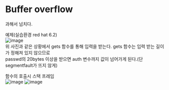 # Buffer overflow  
과해서 넘치다.  

예제(실습환경 red hat 6.2)  
![image](https://user-images.githubusercontent.com/65746019/116011753-9a8e7d00-a661-11eb-8e22-5bfa8a9f9afb.png)  
위 사진과 같은 상황에서 gets 함수를 통해 입력을 받는다. gets 함수는 입력 받는 길이가 정해져 있지 않으므로  
passwd의 20bytes 이상을 받으면 auth 변수까지 값이 넘어가게 된다.(단 segmentfault가 뜨지 않게)  

함수의 호출시 스택 프레임  
![image](https://user-images.githubusercontent.com/65746019/116012238-623c6e00-a664-11eb-8b70-035ce23c7aee.png)
![image](https://user-images.githubusercontent.com/65746019/116012344-ebec3b80-a664-11eb-8e13-17af9306b709.png)
